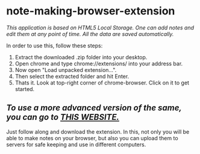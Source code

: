 note-making-browser-extension
=============================


*This application is based on HTML5 Local Storage. One can add notes and edit them at any point of time. 
All the data are saved automatically.*

In order to use this, follow these steps:

1.  Extract the downloaded .zip folder into your desktop.
2.  Open chrome and type chrome://extensions/ into your address bar.
3.  Now open "Load unpacked extension...".
4.  Then select the extracted folder and hit Enter.
5.  Thats it. Look at top-right corner of chrome-browser. Click on it to get started.

*To use a more advanced version of the same, you can go to [THIS WEBSITE.](http://aniruddha1.byethost9.com/)*
------------------------------------------------------------------------------------------------------------
Just follow along and download the extension.
In this, not only you will be able to make notes on your browser, 
but also you can upload them to servers for safe keeping and use in different computers.
